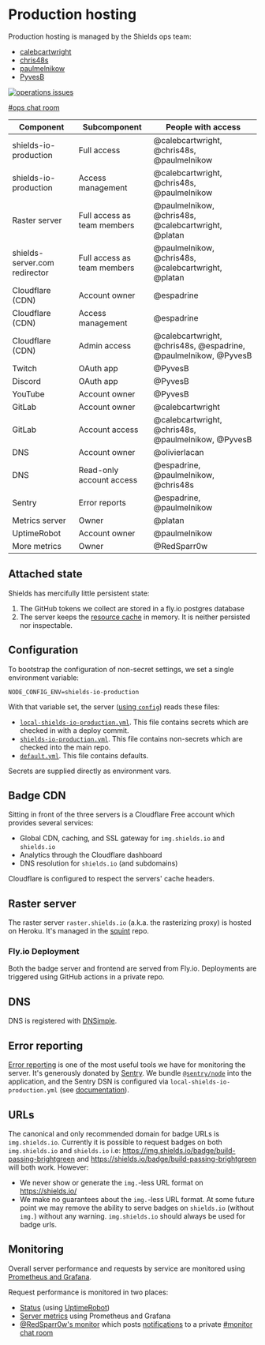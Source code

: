 # Production hosting

Production hosting is managed by the Shields ops team:

- [calebcartwright](https://github.com/calebcartwright)
- [chris48s](https://github.com/chris48s)
- [paulmelnikow](https://github.com/paulmelnikow)
- [PyvesB](https://github.com/PyvesB)

[![operations issues](https://img.shields.io/github/issues/badges/shields/operations.svg?label=open%20operations%20issues)][operations issues]

[#ops chat room][ops discord]

[operations issues]: https://github.com/badges/shields/issues?q=is%3Aissue+is%3Aopen+label%3Aoperations
[ops discord]: https://discordapp.com/channels/308323056592486420/480747695879749633

| Component                     | Subcomponent                | People with access                                              |
| ----------------------------- | --------------------------- | --------------------------------------------------------------- |
| shields-io-production         | Full access                 | @calebcartwright, @chris48s, @paulmelnikow                      |
| shields-io-production         | Access management           | @calebcartwright, @chris48s, @paulmelnikow                      |
| Raster server                 | Full access as team members | @paulmelnikow, @chris48s, @calebcartwright, @platan             |
| shields-server.com redirector | Full access as team members | @paulmelnikow, @chris48s, @calebcartwright, @platan             |
| Cloudflare (CDN)              | Account owner               | @espadrine                                                      |
| Cloudflare (CDN)              | Access management           | @espadrine                                                      |
| Cloudflare (CDN)              | Admin access                | @calebcartwright, @chris48s, @espadrine, @paulmelnikow, @PyvesB |
| Twitch                        | OAuth app                   | @PyvesB                                                         |
| Discord                       | OAuth app                   | @PyvesB                                                         |
| YouTube                       | Account owner               | @PyvesB                                                         |
| GitLab                        | Account owner               | @calebcartwright                                                |
| GitLab                        | Account access              | @calebcartwright, @chris48s, @paulmelnikow, @PyvesB             |
| DNS                           | Account owner               | @olivierlacan                                                   |
| DNS                           | Read-only account access    | @espadrine, @paulmelnikow, @chris48s                            |
| Sentry                        | Error reports               | @espadrine, @paulmelnikow                                       |
| Metrics server                | Owner                       | @platan                                                         |
| UptimeRobot                   | Account owner               | @paulmelnikow                                                   |
| More metrics                  | Owner                       | @RedSparr0w                                                     |

## Attached state

Shields has mercifully little persistent state:

1. The GitHub tokens we collect are stored in a fly.io postgres database
2. The server keeps the [resource cache][] in memory. It is neither
   persisted nor inspectable.

[resource cache]: https://github.com/badges/shields/blob/master/core/base-service/resource-cache.js

## Configuration

To bootstrap the configuration of non-secret settings, we set a single environment variable:

```
NODE_CONFIG_ENV=shields-io-production
```

With that variable set, the server ([using `config`][config]) reads these
files:

- [`local-shields-io-production.yml`][local-shields-io-production.yml].
  This file contains secrets which are checked in with a deploy commit.
- [`shields-io-production.yml`][shields-io-production.yml]. This file
  contains non-secrets which are checked into the main repo.
- [`default.yml`][default.yml]. This file contains defaults.

Secrets are supplied directly as environment vars.

[config]: https://github.com/lorenwest/node-config/wiki/Configuration-Files
[local-shields-io-production.yml]: ../config/local-shields-io-production.template.yml
[shields-io-production.yml]: ../config/shields-io-production.yml
[default.yml]: ../config/default.yml

## Badge CDN

Sitting in front of the three servers is a Cloudflare Free account which
provides several services:

- Global CDN, caching, and SSL gateway for `img.shields.io` and `shields.io`
- Analytics through the Cloudflare dashboard
- DNS resolution for `shields.io` (and subdomains)

Cloudflare is configured to respect the servers' cache headers.

## Raster server

The raster server `raster.shields.io` (a.k.a. the rasterizing proxy) is
hosted on Heroku. It's managed in the
[squint](https://github.com/badges/squint/) repo.

### Fly.io Deployment

Both the badge server and frontend are served from Fly.io. Deployments are
triggered using GitHub actions in a private repo.

## DNS

DNS is registered with [DNSimple][].

[dnsimple]: https://dnsimple.com/

## Error reporting

[Error reporting][sentry] is one of the most useful tools we have for monitoring
the server. It's generously donated by [Sentry][sentry home]. We bundle
[`@sentry/node`][sentry-node] into the application, and the Sentry DSN is configured
via `local-shields-io-production.yml` (see [documentation][sentry configuration]).

[sentry]: https://sentry.io/shields/
[sentry-node]: https://www.npmjs.com/package/@sentry/node
[sentry home]: https://sentry.io/shields/
[sentry configuration]: https://github.com/badges/shields/blob/master/doc/self-hosting.md#sentry

## URLs

The canonical and only recommended domain for badge URLs is `img.shields.io`. Currently it is possible to request badges on both `img.shields.io` and `shields.io` i.e: https://img.shields.io/badge/build-passing-brightgreen and https://shields.io/badge/build-passing-brightgreen will both work. However:

- We never show or generate the `img.`-less URL format on https://shields.io/
- We make no guarantees about the `img.`-less URL format. At some future point we may remove the ability to serve badges on `shields.io` (without `img.`) without any warning. `img.shields.io` should always be used for badge urls.

## Monitoring

Overall server performance and requests by service are monitored using
[Prometheus and Grafana][metrics].

Request performance is monitored in two places:

- [Status][] (using [UptimeRobot][])
- [Server metrics][] using Prometheus and Grafana
- [@RedSparr0w's monitor][monitor] which posts [notifications][] to a private
  [#monitor chat room][monitor discord]

[metrics]: https://metrics.shields.io/
[status]: https://stats.uptimerobot.com/PjXogHB5p
[server metrics]: https://metrics.shields.io/
[uptimerobot]: https://uptimerobot.com/
[monitor]: https://shields.redsparr0w.com/1568/
[notifications]: http://shields.redsparr0w.com/discord_notification
[monitor discord]: https://discordapp.com/channels/308323056592486420/470700909182320646
